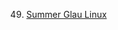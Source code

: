 49. [Summer Glau Linux](https://linuxgamecast.com/2013/07/linuxgamecast-weekly-ep49-summer-glau-linux/)
